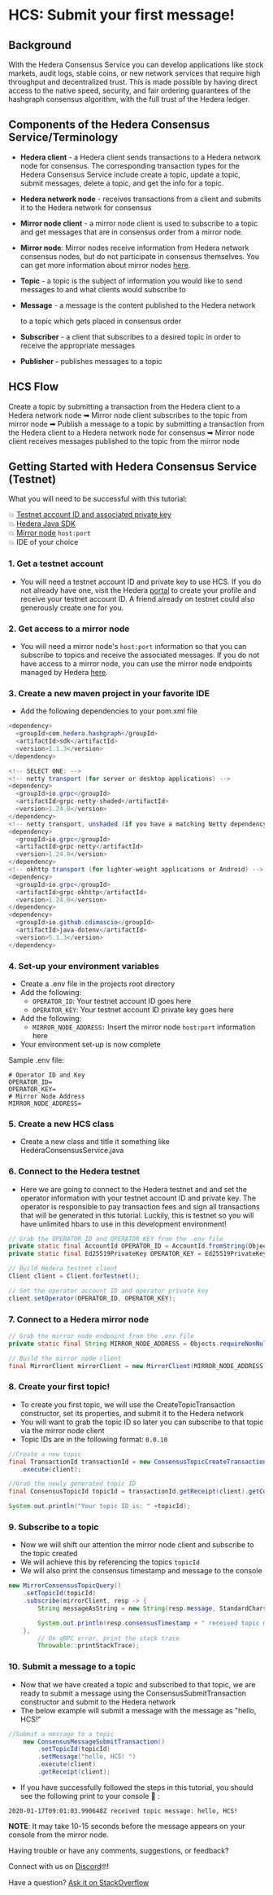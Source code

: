 # HCS: Submit your first message!

## Background

With the Hedera Consensus Service you can develop applications like stock markets, audit logs, stable coins, or new network services that require high throughput and decentralized trust. This is made possible by having direct access to the native speed, security, and fair ordering guarantees of the hashgraph consensus algorithm, with the full trust of the Hedera ledger.

## Components of the Hedera Consensus Service/Terminology

* **Hedera client** - a Hedera client sends transactions to a Hedera network node for consensus. The corresponding transaction types for the Hedera Consensus Service include create a topic, update a topic, submit messages, delete a topic, and get the info for a topic.
* **Hedera network node** - receives transactions from a client and submits it to the Hedera network for consensus
* **Mirror node client** - a mirror node client is used to subscribe to a topic and get messages that are in consensus order from a mirror node.
* **Mirror node**: Mirror nodes receive information from Hedera network consensus nodes, but do not participate in consensus themselves. You can get more information about mirror nodes [here](https://docs.hedera.com/guides/core-concepts/mirror-nodes).
* **Topic** - a topic is the subject of information you would like to send messages to and what clients would subscribe to
* **Message** - a message is the content published to the Hedera network

   to a topic which gets placed in consensus order

* **Subscriber** - a client that subscribes to a desired topic in order to receive the appropriate messages
* **Publisher -** publishes messages to a topic

## HCS Flow

Create a topic by submitting a transaction from the Hedera client to a Hedera network node ➡ Mirror node client subscribes to the topic from mirror node ➡ Publish a message to a topic by submitting a transaction from the Hedera client to a Hedera network node for consensus ➡ Mirror node client receives messages published to the topic from the mirror node

## Getting Started with Hedera Consensus Service \(Testnet\)

What you will need to be successful with this tutorial:

💥 [Testnet account ID and associated private key](https://portal.hedera.com/register)  
💥 [Hedera Java SDK](https://github.com/hashgraph/hedera-sdk-java)   
💥 [Mirror node](https://learn.hedera.com/l/576593/2020-01-13/7z5jb) `host:port`    
💥 IDE of your choice

### 1. Get a testnet account

* You will need a testnet account ID and private key to use HCS. If you do not already have one, visit the Hedera [portal](https://portal.hedera.com/register) to create your profile and receive your testnet account ID. A friend already on testnet could also generously create one for you.

### 2. Get access to a mirror node

* You will need a mirror node's `host:port` information so that you can subscribe to topics and receive the associated messages. If you do not have access to a mirror node, you can use the mirror node endpoints managed by Hedera [here](https://docs.hedera.com/guides/docs/mirror-node-api/hedera-consensus-service-api-1).

### 3. Create a new maven project in your favorite IDE

* Add the following dependencies to your pom.xml file

```java
<dependency>
  <groupId>com.hedera.hashgraph</groupId>
  <artifactId>sdk</artifactId>
  <version>1.1.3</version>
</dependency>

<!-- SELECT ONE: -->
<!-- netty transport (for server or desktop applications) -->
<dependency>
  <groupId>io.grpc</groupId>
  <artifactId>grpc-netty-shaded</artifactId>
  <version>1.24.0</version>
</dependency>
<!-- netty transport, unshaded (if you have a matching Netty dependency already) -->
<dependency>
  <groupId>io.grpc</groupId>
  <artifactId>grpc-netty</artifactId>
  <version>1.24.0</version>
</dependency>
<!-- okhttp transport (for lighter-weight applications or Android) -->
<dependency>
  <groupId>io.grpc</groupId>
  <artifactId>grpc-okhttp</artifactId>
  <version>1.24.0</version>
</dependency>
<dependency>
  <groupId>io.github.cdimascio</groupId>
  <artifactId>java-dotenv</artifactId>
  <version>5.1.3</version>
</dependency>

```

### 4. Set-up your environment variables

* Create a .env file in the projects root directory
* Add the following:
  * `OPERATOR_ID`: Your testnet account ID goes here
  * `OPERATOR_KEY`: Your testnet account ID private key goes here
* Add the following:
  * `MIRROR_NODE_ADDRESS:` Insert the mirror node `host:port` information here
* Your environment set-up is now complete

Sample .env file:

```text
# Operator ID and Key
OPERATOR_ID=
OPERATOR_KEY=
# Mirror Node Address
MIRROR_NODE_ADDRESS=
```

### 5. Create a new HCS class

* Create a new class and title it something like HederaConsensusService.java

### 6. Connect to the Hedera testnet

* Here we are going to connect to the Hedera testnet and and set the operator information with your testnet account ID and private key. The operator is responsible to pay transaction fees and sign all transactions that will be generated in this tutorial. Luckily, this is testnet so you will have unlimited hbars to use in this development environment!

```java
// Grab the OPERATOR_ID and OPERATOR_KEY from the .env file
private static final AccountId OPERATOR_ID = AccountId.fromString(Objects.requireNonNull(Dotenv.load().get("OPERATOR_ID")));
private static final Ed25519PrivateKey OPERATOR_KEY = Ed25519PrivateKey.fromString(Objects.requireNonNull(Dotenv.load().get("OPERATOR_KEY")));

// Build Hedera testnet client
Client client = Client.forTestnet();

// Set the operator account ID and operator private key
client.setOperator(OPERATOR_ID, OPERATOR_KEY);
```

### 7. Connect to a Hedera mirror node

```java
// Grab the mirror node endpoint from the .env file
private static final String MIRROR_NODE_ADDRESS = Objects.requireNonNull(Dotenv.load().get("MIRROR_NODE_ADDRESS"));

// Build the mirror node client
final MirrorClient mirrorClient = new MirrorClient(MIRROR_NODE_ADDRESS);
```

### 8. Create your first topic!

* To create you first topic, we will use the CreateTopicTransaction constructor, set its properties, and submit it to the Hedera network
* You will want to grab the topic ID so later you can subscribe to that topic via the mirror node client
* Topic IDs are in the following format: `0.0.10`

```java
//Create a new topic
final TransactionId transactionId = new ConsensusTopicCreateTransaction()
   .execute(client);

//Grab the newly generated topic ID
final ConsensusTopicId topicId = transactionId.getReceipt(client).getConsensusTopicId();

System.out.println("Your topic ID is: " +topicId);
```

### 9. Subscribe to a topic

* Now we will shift our attention the mirror node client and subscribe to the topic created
* We will achieve this by referencing the topics `topicId`
* We will also print the consensus timestamp and message to the console

```java
new MirrorConsensusTopicQuery()
    .setTopicId(topicId)
    .subscribe(mirrorClient, resp -> {
        String messageAsString = new String(resp.message, StandardCharsets.UTF_8);

        System.out.println(resp.consensusTimestamp + " received topic message: " + messageAsString);
    },
        // On gRPC error, print the stack trace
        Throwable::printStackTrace);
```

### 10. Submit a message to a topic

* Now that we have created a topic and subscribed to that topic, we are ready to submit a message using the ConsensusSubmitTransaction constructor and submit to the Hedera network
* The below example will submit a message with the message as "hello, HCS!"

```java
//Submit a message to a topic
    new ConsensusMessageSubmitTransaction()
        .setTopicId(topicId)
        .setMessage("hello, HCS! ")
        .execute(client)
        .getReceipt(client);       
```

* If you have successfully followed the steps in this tutorial, you should see the following print to your console 🤩 :

`2020-01-17T09:01:03.990648Z received topic message: hello, HCS!`

**NOTE**: It may take 10-15 seconds before the message appears on your console from the mirror node.

Having trouble or have any comments, suggestions, or feedback?

Connect with us on [Discord](http://hedera.com/discord)🤓!

Have a question? [Ask it on StackOverflow](https://stackoverflow.com/questions/tagged/hedera-hashgraph)